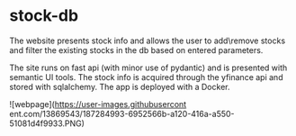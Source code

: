 # stock-db

The website presents stock info and allows the user to add\remove stocks and filter the existing stocks in the db based on entered parameters.

The site runs on fast api (with minor use of pydantic) and is presented with semantic UI tools.
The stock info is acquired through the yfinance api and stored with sqlalchemy. 
The app is deployed with a Docker.

![webpage](https://user-images.githubusercont ent.com/13869543/187284993-6952566b-a120-416a-a550-51081d4f9933.PNG)
